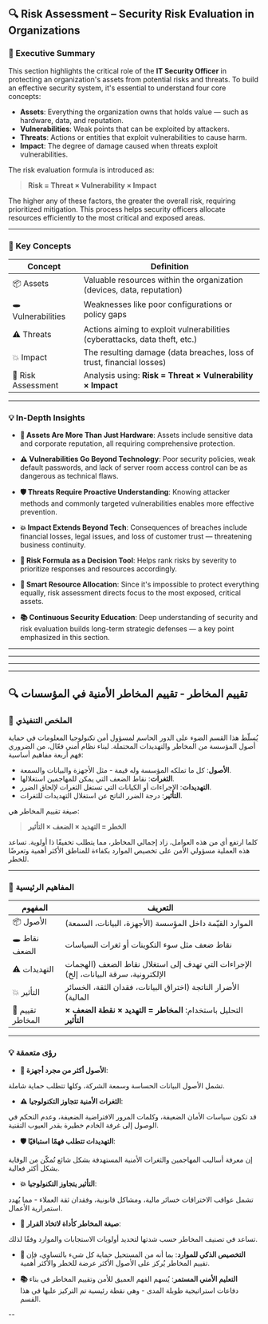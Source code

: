 ## 🔍 Risk Assessment – Security Risk Evaluation in Organizations

### 📌 Executive Summary

This section highlights the critical role of the **IT Security Officer** in protecting an organization's assets from potential risks and threats. To build an effective security system, it's essential to understand four core concepts:

* **Assets**: Everything the organization owns that holds value — such as hardware, data, and reputation.
* **Vulnerabilities**: Weak points that can be exploited by attackers.
* **Threats**: Actions or entities that exploit vulnerabilities to cause harm.
* **Impact**: The degree of damage caused when threats exploit vulnerabilities.

The risk evaluation formula is introduced as:

> **Risk = Threat × Vulnerability × Impact**

The higher any of these factors, the greater the overall risk, requiring prioritized mitigation. This process helps security officers allocate resources efficiently to the most critical and exposed areas.

---

### 🎯 Key Concepts

| Concept             | Definition                                                                 |
| ------------------- | -------------------------------------------------------------------------- |
| 📦 Assets           | Valuable resources within the organization (devices, data, reputation)     |
| 🕳️ Vulnerabilities | Weaknesses like poor configurations or policy gaps                         |
| ⚠️ Threats          | Actions aiming to exploit vulnerabilities (cyberattacks, data theft, etc.) |
| 💥 Impact           | The resulting damage (data breaches, loss of trust, financial losses)      |
| 🧮 Risk Assessment  | Analysis using: **Risk = Threat × Vulnerability × Impact**                 |

---

### 💡 In-Depth Insights

* **📌 Assets Are More Than Just Hardware**:
  Assets include sensitive data and corporate reputation, all requiring comprehensive protection.

* **⚠️ Vulnerabilities Go Beyond Technology**:
  Poor security policies, weak default passwords, and lack of server room access control can be as dangerous as technical flaws.

* **🛡️ Threats Require Proactive Understanding**:
  Knowing attacker methods and commonly targeted vulnerabilities enables more effective prevention.

* **💥 Impact Extends Beyond Tech**:
  Consequences of breaches include financial losses, legal issues, and loss of customer trust — threatening business continuity.

* **🧮 Risk Formula as a Decision Tool**:
  Helps rank risks by severity to prioritize responses and resources accordingly.

* **🎯 Smart Resource Allocation**:
  Since it's impossible to protect everything equally, risk assessment directs focus to the most exposed, critical assets.

* **📚 Continuous Security Education**:
  Deep understanding of security and risk evaluation builds long-term strategic defenses — a key point emphasized in this section.

---

---

---

---
## 🔍 تقييم المخاطر - تقييم المخاطر الأمنية في المؤسسات

### 📌 الملخص التنفيذي

يُسلّط هذا القسم الضوء على الدور الحاسم لمسؤول أمن تكنولوجيا المعلومات في حماية أصول المؤسسة من المخاطر والتهديدات المحتملة. لبناء نظام أمني فعّال، من الضروري فهم أربعة مفاهيم أساسية:

* **الأصول**: كل ما تملكه المؤسسة وله قيمة - مثل الأجهزة والبيانات والسمعة.
* **الثغرات**: نقاط الضعف التي يمكن للمهاجمين استغلالها.
* **التهديدات**: الإجراءات أو الكيانات التي تستغل الثغرات لإلحاق الضرر.
* **التأثير**: درجة الضرر الناتج عن استغلال التهديدات للثغرات.

صيغة تقييم المخاطر هي:

> **الخطر = التهديد × الضعف × التأثير**

كلما ارتفع أي من هذه العوامل، زاد إجمالي المخاطر، مما يتطلب تخفيفًا ذا أولوية. تساعد هذه العملية مسؤولي الأمن على تخصيص الموارد بكفاءة للمناطق الأكثر أهمية وتعرضًا للخطر.

---

### 🎯 المفاهيم الرئيسية

| المفهوم | التعريف |
| ------------------- | ------------------------------------------------------------------------- |
| 📦 الأصول | الموارد القيّمة داخل المؤسسة (الأجهزة، البيانات، السمعة) |
| 🕳️ نقاط الضعف | نقاط ضعف مثل سوء التكوينات أو ثغرات السياسات |
| ⚠️ التهديدات | الإجراءات التي تهدف إلى استغلال نقاط الضعف (الهجمات الإلكترونية، سرقة البيانات، إلخ) |
| 💥 التأثير | الأضرار الناتجة (اختراق البيانات، فقدان الثقة، الخسائر المالية) |
| 🧮 تقييم المخاطر | التحليل باستخدام: **المخاطر = التهديد × نقطة الضعف × التأثير** |

---

### 💡 رؤى متعمقة

* **📌 الأصول أكثر من مجرد أجهزة**:

تشمل الأصول البيانات الحساسة وسمعة الشركة، وكلها تتطلب حماية شاملة.

* **⚠️ الثغرات الأمنية تتجاوز التكنولوجيا**:

قد تكون سياسات الأمان الضعيفة، وكلمات المرور الافتراضية الضعيفة، وعدم التحكم في الوصول إلى غرفة الخادم خطيرة بقدر العيوب التقنية.

* **🛡️ التهديدات تتطلب فهمًا استباقيًا**:

إن معرفة أساليب المهاجمين والثغرات الأمنية المستهدفة بشكل شائع تُمكّن من الوقاية بشكل أكثر فعالية.

* **💥 التأثير يتجاوز التكنولوجيا**:

تشمل عواقب الاختراقات خسائر مالية، ومشاكل قانونية، وفقدان ثقة العملاء - مما يُهدد استمرارية الأعمال.

* **🧮 صيغة المخاطر كأداة لاتخاذ القرار**:

تساعد في تصنيف المخاطر حسب شدتها لتحديد أولويات الاستجابات والموارد وفقًا لذلك.

* **🎯 التخصيص الذكي للموارد**:
بما أنه من المستحيل حماية كل شيء بالتساوي، فإن تقييم المخاطر يُركز على الأصول الأكثر عرضة للخطر والأكثر أهمية.

* **📚 التعليم الأمني ​​المستمر**:
يُسهم الفهم العميق للأمن وتقييم المخاطر في بناء دفاعات استراتيجية طويلة المدى - وهي نقطة رئيسية تم التركيز عليها في هذا القسم.

--